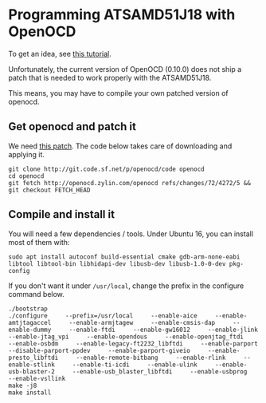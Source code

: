 # Programming ATSAMD51J18 with OpenOCD

To get an idea, see [this tutorial](http://omzlo.com/articles/programming-the-samd21-using-atmel-ice-with-openocd-(updated)).

Unfortunately, the current version of OpenOCD (0.10.0) does not ship a patch
that is needed to work properly with the ATSAMD51J18.

This means, you may have to compile your own patched version of openocd.


## Get openocd and patch it
We need [this patch](http://openocd.zylin.com/#/c/4272/).
The code below takes care of downloading and applying it.

```
git clone http://git.code.sf.net/p/openocd/code openocd
cd openocd
git fetch http://openocd.zylin.com/openocd refs/changes/72/4272/5 && git checkout FETCH_HEAD
```

## Compile and install it

You will need a few dependencies / tools. Under Ubuntu 16, you can install most of them with:
```
sudo apt install autoconf build-essential cmake gdb-arm-none-eabi libtool libtool-bin libhidapi-dev libusb-dev libusb-1.0-0-dev pkg-config
```

If you don't want it under `/usr/local`, change the prefix in the configure command below.

```
./bootstrap
./configure     --prefix=/usr/local     --enable-aice     --enable-amtjtagaccel     --enable-armjtagew     --enable-cmsis-dap     --enable-dummy     --enable-ftdi     --enable-gw16012     --enable-jlink     --enable-jtag_vpi     --enable-opendous     --enable-openjtag_ftdi     --enable-osbdm     --enable-legacy-ft2232_libftdi     --enable-parport     --disable-parport-ppdev     --enable-parport-giveio     --enable-presto_libftdi     --enable-remote-bitbang     --enable-rlink     --enable-stlink     --enable-ti-icdi     --enable-ulink     --enable-usb-blaster-2     --enable-usb_blaster_libftdi     --enable-usbprog     --enable-vsllink
make -j8
make install
```
